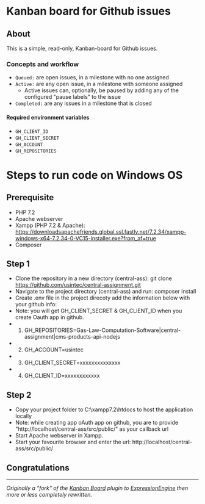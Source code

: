 # Kanban board for Github issues

## About

This is a simple, read-only, Kanban-board for Github issues.

### Concepts and workflow

* `Queued:` are open issues, in a milestone with no one assigned
* `Active:` are any open issue, in a milestone with someone assigned
   * Active issues can, optionally, be paused by adding any of the configured "pause labels" to the issue
* `Completed:` are any issues in a milestone that is closed

#### Required environment variables

* `GH_CLIENT_ID`
* `GH_CLIENT_SECRET`
* `GH_ACCOUNT`
* `GH_REPOSITORIES`

# Steps to run code on Windows OS

## Prerequisite

* PHP 7.2
* Apache webserver
* Xampp (PHP 7.2 & Apache): https://downloadsapachefriends.global.ssl.fastly.net/7.2.34/xampp-windows-x64-7.2.34-0-VC15-installer.exe?from_af=true
* Composer

## Step 1

* Clone the repository in a new directory (central-ass): git clone https://github.com/usintec/central-assignment.git 
* Navigate to the project directory (central-ass) and run: composer install
* Create .env file in the project direcoty add the information below with your github info:
* Note: you will get GH_CLIENT_SECRET & GH_CLIENT_ID when you create Oauth app in github.
* 1.  GH_REPOSITORIES=Gas-Law-Computation-Software|central-assignment|cms-products-api-nodejs
* 2.  GH_ACCOUNT=usintec
* 3.  GH_CLIENT_SECRET=xxxxxxxxxxxxxx
* 4.  GH_CLIENT_ID=xxxxxxxxxxxx

## Step 2
* Copy your project folder to C:\xampp7.2\htdocs to host the application locally
* Note: while creating app oAuth app on github, you are to provide "http://localhost/central-ass/src/public/" as your callback url
* Start Apache webserver in Xampp.
* Start your favourite browser and enter the url: http://localhost/central-ass/src/public/

## Congratulations
----

_Originally a "fork" of the [Kanban Board](https://github.com/ellislab/kanban-board) plugin to [ExpressionEngine](https://ellislab.com/expressionengine) then more or less completely rewritten._
